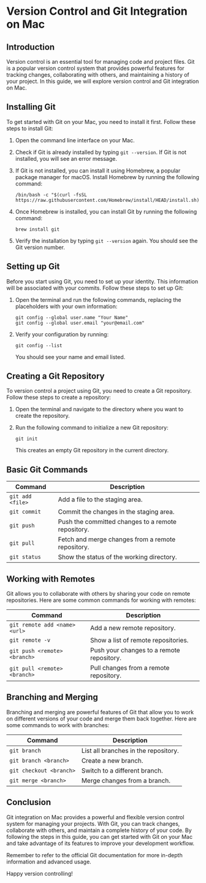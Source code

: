 # Version Control and Git Integration on Mac

## Introduction
Version control is an essential tool for managing code and project files. Git is a popular version control system that provides powerful features for tracking changes, collaborating with others, and maintaining a history of your project. In this guide, we will explore version control and Git integration on Mac.

## Installing Git
To get started with Git on your Mac, you need to install it first. Follow these steps to install Git:

1. Open the command line interface on your Mac.
2. Check if Git is already installed by typing `git --version`. If Git is not installed, you will see an error message.
3. If Git is not installed, you can install it using Homebrew, a popular package manager for macOS. Install Homebrew by running the following command:

   ```
   /bin/bash -c "$(curl -fsSL https://raw.githubusercontent.com/Homebrew/install/HEAD/install.sh)"
   ```

4. Once Homebrew is installed, you can install Git by running the following command:

   ```
   brew install git
   ```

5. Verify the installation by typing `git --version` again. You should see the Git version number.

## Setting up Git
Before you start using Git, you need to set up your identity. This information will be associated with your commits. Follow these steps to set up Git:

1. Open the terminal and run the following commands, replacing the placeholders with your own information:

   ```
   git config --global user.name "Your Name"
   git config --global user.email "your@email.com"
   ```

2. Verify your configuration by running:

   ```
   git config --list
   ```

   You should see your name and email listed.

## Creating a Git Repository
To version control a project using Git, you need to create a Git repository. Follow these steps to create a repository:

1. Open the terminal and navigate to the directory where you want to create the repository.
2. Run the following command to initialize a new Git repository:

   ```
   git init
   ```

   This creates an empty Git repository in the current directory.

## Basic Git Commands

Command           | Description
------------------|-----------------------------------
`git add <file>`  | Add a file to the staging area.
`git commit`      | Commit the changes in the staging area.
`git push`        | Push the committed changes to a remote repository.
`git pull`        | Fetch and merge changes from a remote repository.
`git status`      | Show the status of the working directory.

## Working with Remotes
Git allows you to collaborate with others by sharing your code on remote repositories. Here are some common commands for working with remotes:

Command                              | Description
-------------------------------------|--------------------------------------------
`git remote add <name> <url>`        | Add a new remote repository.
`git remote -v`                      | Show a list of remote repositories.
`git push <remote> <branch>`         | Push your changes to a remote repository.
`git pull <remote> <branch>`         | Pull changes from a remote repository.

## Branching and Merging
Branching and merging are powerful features of Git that allow you to work on different versions of your code and merge them back together. Here are some commands to work with branches:

Command                         | Description
--------------------------------|------------------------------------
`git branch`                    | List all branches in the repository.
`git branch <branch>`           | Create a new branch.
`git checkout <branch>`         | Switch to a different branch.
`git merge <branch>`            | Merge changes from a branch.

## Conclusion
Git integration on Mac provides a powerful and flexible version control system for managing your projects. With Git, you can track changes, collaborate with others, and maintain a complete history of your code. By following the steps in this guide, you can get started with Git on your Mac and take advantage of its features to improve your development workflow.

Remember to refer to the official Git documentation for more in-depth information and advanced usage.

Happy version controlling!